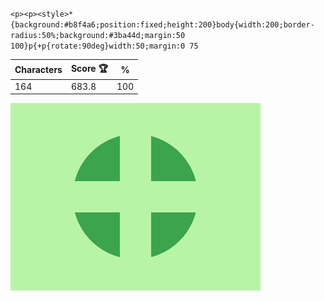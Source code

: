 `<p><p><style>*{background:#b8f4a6;position:fixed;height:200}body{width:200;border-radius:50%;background:#3ba44d;margin:50 100}p{+p{rotate:90deg}width:50;margin:0 75`

| Characters | Score 🏆 | %   |
| ---------- | -------- | --- |
| 164        | 683.8    | 100 |

![](/2025/Jan2025/05/20250105.png)
